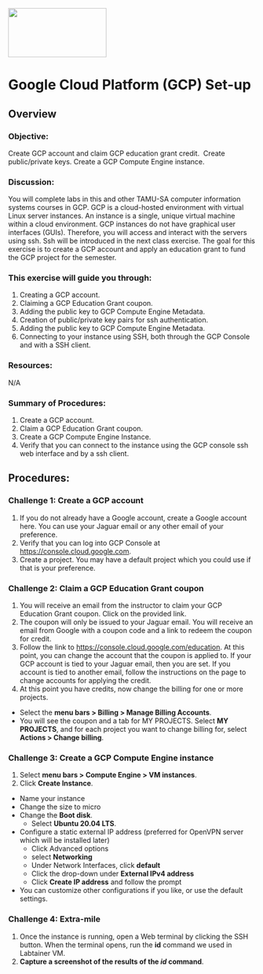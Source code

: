 <img src="https://www.tamusa.edu/brandguide/jpeglogos/tamusa_final_logo_bw1.jpg" width="200" height="100"> 

# Google Cloud Platform (GCP) Set-up

## Overview
### Objective: 
Create GCP account and claim GCP education grant credit.  Create public/private keys. Create a GCP Compute Engine instance.

### Discussion: 
You will complete labs in this and other TAMU-SA computer information systems courses in GCP. GCP is a cloud-hosted environment with virtual Linux server instances. An instance is a single, unique virtual machine within a cloud environment. GCP instances do not have graphical user interfaces (GUIs). Therefore, you will access and interact with the servers using ssh. Ssh will be introduced in the next class exercise. The goal for this exercise is to create a GCP account and apply an education grant to fund the GCP project for the semester.

### This exercise will guide you through: 
1. Creating a GCP account.
2. Claiming a GCP Education Grant coupon.
3. Adding the public key to GCP Compute Engine Metadata. 
4. Creation of public/private key pairs for ssh authentication.
5. Adding the public key to GCP Compute Engine Metadata. 
6. Connecting to your instance using SSH, both through the GCP Console and with a SSH client.

### Resources:  

N/A

### Summary of Procedures:  

1. Create a GCP account.
2. Claim a GCP Education Grant coupon.
3. Create a GCP Compute Engine Instance.
4. Verify that you can connect to the instance using the GCP console ssh web interface and by a ssh client. 

## Procedures:
### Challenge 1: Create a GCP account
1. If you do not already have a Google account, create a Google account here. You can use your Jaguar email or any other email of your preference.
2. Verify that you can log into GCP Console at https://console.cloud.google.com.
3. Create a project. You may have a default project which you could use if that is your preference.

### Challenge 2: Claim a GCP Education Grant coupon
1. You will receive an email from the instructor to claim your GCP Education Grant coupon. Click on the provided link.
2. The coupon will only be issued to your Jaguar email. You will receive an email from Google with a coupon code and a link to redeem the coupon for credit.
3. Follow the link to https://console.cloud.google.com/education. At this point, you can change the account that the coupon is applied to. If your GCP account is tied to your Jaguar email, then you are set. If you account is tied to another email, follow the instructions on the page to change accounts for applying the credit.
4. At this point you have credits, now change the billing for one or more projects. 
  - Select the **menu bars > Billing > Manage Billing Accounts**. 
  - You will see the coupon and a tab for MY PROJECTS. Select **MY PROJECTS**, and for each project you want to change billing for, select **Actions > Change billing**.

### Challenge 3:  Create a GCP Compute Engine instance

1. Select **menu bars > Compute Engine > VM instances**.
2. Click **Create Instance**.
  - Name your instance
  - Change the size to micro
  - Change the **Boot disk**. 
    - Select **Ubuntu 20.04 LTS**. 
  - Configure a static external IP address (preferred for OpenVPN server which will be installed later)
    - Click Advanced options 
    - select **Networking**
    - Under Network Interfaces, click **default**
    - Click the drop-down under **External IPv4 address**
    - Click **Create IP address** and follow the prompt
  - You can customize other configurations if you like, or use the default settings. 

### Challenge 4: Extra-mile
1. Once the instance is running, open a Web terminal by clicking the SSH button. When the terminal opens, run the **id** command we used in Labtainer VM.
2. **Capture a screenshot of the results of the _id_ command**.

